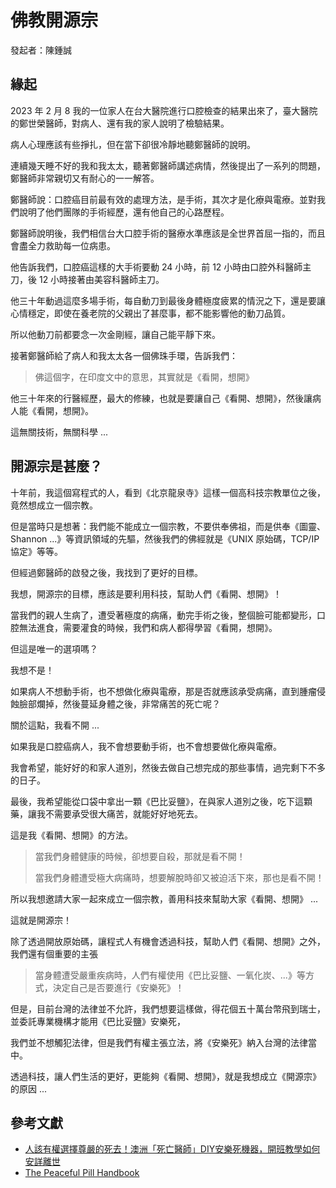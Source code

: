 # 佛教開源宗

發起者：陳鍾誠

## 緣起

2023 年 2 月 8 我的一位家人在台大醫院進行口腔檢查的結果出來了，臺大醫院的鄭世榮醫師，對病人、還有我的家人說明了檢驗結果。

病人心理應該有些掙扎，但在當下卻很冷靜地聽鄭醫師的說明。

連續幾天睡不好的我和我太太，聽著鄭醫師講述病情，然後提出了一系列的問題，鄭醫師非常親切又有耐心的一一解答。

鄭醫師說：口腔癌目前最有效的處理方法，是手術，其次才是化療與電療。並對我們說明了他們團隊的手術經歷，還有他自己的心路歷程。

鄭醫師說明後，我們相信台大口腔手術的醫療水準應該是全世界首屈一指的，而且會盡全力救助每一位病患。

他告訴我們，口腔癌這樣的大手術要動 24 小時，前 12 小時由口腔外科醫師主刀，後 12 小時接著由美容科醫師主刀。

他三十年動過這麼多場手術，每自動刀到最後身體極度疲累的情況之下，還是要讓心情穩定，即使在養老院的父親出了甚麼事，都不能影響他的動刀品質。

所以他動刀前都要念一次金剛經，讓自己能平靜下來。

接著鄭醫師給了病人和我太太各一個佛珠手環，告訴我們：

> 佛這個字，在印度文中的意思，其實就是《看開，想開》

他三十年來的行醫經歷，最大的修練，也就是要讓自己《看開、想開》，然後讓病人能《看開，想開》。

這無關技術，無關科學 ...

## 開源宗是甚麼？

十年前，我這個寫程式的人，看到《北京龍泉寺》這樣一個高科技宗教單位之後，竟然想成立一個宗教。

但是當時只是想著：我們能不能成立一個宗教，不要供奉佛祖，而是供奉《圖靈、Shannon ...》等資訊領域的先驅，然後我們的佛經就是《UNIX 原始碼，TCP/IP 協定》等等。

但經過鄭醫師的啟發之後，我找到了更好的目標。

我想，開源宗的目標，應該是要利用科技，幫助人們《看開、想開》！

當我們的親人生病了，遭受著極度的病痛，動完手術之後，整個臉可能都變形，口腔無法進食，需要灌食的時候，我們和病人都得學習《看開，想開》。

但這是唯一的選項嗎？

我想不是！

如果病人不想動手術，也不想做化療與電療，那是否就應該承受病痛，直到腫瘤侵蝕臉部爛掉，然後蔓延身體之後，非常痛苦的死亡呢？

關於這點，我看不開 ...

如果我是口腔癌病人，我不會想要動手術，也不會想要做化療與電療。

我會希望，能好好的和家人道別，然後去做自己想完成的那些事情，過完剩下不多的日子。

最後，我希望能從口袋中拿出一顆《巴比妥鹽》，在與家人道別之後，吃下這顆藥，讓我不需要承受很大痛苦，就能好好地死去。

這是我《看開、想開》的方法。

> 當我們身體健康的時候，卻想要自殺，那就是看不開！
> 
> 當我們身體遭受極大病痛時，想要解脫時卻又被迫活下來，那也是看不開！

所以我想邀請大家一起來成立一個宗教，善用科技來幫助大家《看開、想開》 ...

這就是開源宗！

除了透過開放原始碼，讓程式人有機會透過科技，幫助人們《看開、想開》之外，我們還有個重要的主張

> 當身體遭受嚴重疾病時，人們有權使用《巴比妥鹽、一氧化炭、...》等方式，決定自己是否要進行《安樂死》！

但是，目前台灣的法律並不允許，我們想要這樣做，得花個五十萬台幣飛到瑞士，並委託專業機構才能用《巴比妥鹽》安樂死，

我們並不想觸犯法律，但是我們有權主張立法，將《安樂死》納入台灣的法律當中。

透過科技，讓人們生活的更好，更能夠《看開、想開》，就是我想成立《開源宗》的原因 ...

## 參考文獻

* [人該有權選擇尊嚴的死去！澳洲「死亡醫師」DIY安樂死機器，開班教學如何安詳離世](https://www.storm.mg/lifestyle/437887)
* [The Peaceful Pill Handbook](https://www.peacefulpillhandbook.com/about-the-handbook/book-contents/)
